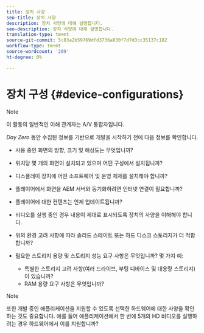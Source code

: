 ```yaml
---
title: 장치 사양
seo-title: 장치 사양
description: 장치 사양에 대해 설명합니다.
seo-description: 장치 사양에 대해 설명합니다.
translation-type: tm+mt
source-git-commit: 5c83a2b59769dfd3736a830f7d7d3cc35137c182
workflow-type: tm+mt
source-wordcount: '209'
ht-degree: 0%

---
```



# 장치 구성 {#device-configurations}

>[!NOTE]
>
>이 활동의 일반적인 이해 관계자는 A/V 통합자입니다.

*Day Zero* 동안 수집된 정보를 기반으로 개발을 시작하기 전에 다음 정보를 확인합니다.

* 사용 중인 화면의 방향, 크기 및 해상도는 무엇입니까?

* 위치당 몇 개의 화면이 설치되고 있으며 어떤 구성에서 설치됩니까?

* 디스플레이 장치에 어떤 소프트웨어 및 운영 체제를 설치해야 합니까?

* 플레이어에서 화면을 AEM 서버와 동기화하려면 인터넷 연결이 필요합니까?

* 플레이어에 대한 컨텐츠는 언제 업데이트됩니까?

* 비디오를 실행 중인 경우 내용이 제대로 표시되도록 장치의 사양을 이해해야 합니다.

* 위의 환경 고려 사항에 따라 솔리드 스테이트 또는 하드 디스크 스토리지가 더 적합합니까?

* 필요한 스토리지 용량 및 스토리지 성능 요구 사항은 무엇입니까? 몇 가지 예:
   * 특별한 스토리지 고려 사항(여러 드라이브, 부팅 디바이스 및 대용량 스토리지)이 있습니까?
   * RAM 용량 요구 사항은 무엇입니까?


>[!NOTE]
>
>또한 개발 중인 애플리케이션을 지원할 수 있도록 선택한 하드웨어에 대한 사양을 확인하는 것도 중요합니다. 예를 들어 애플리케이션에서 한 번에 5개의 HD 비디오를 실행하려는 경우 하드웨어에서 이를 지원합니까?
